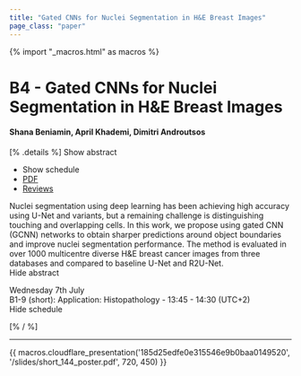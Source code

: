 ```yaml
---
title: "Gated CNNs for Nuclei Segmentation in H&E Breast Images"
page_class: "paper"
---
```


{% import "_macros.html" as macros %}

# B4 - Gated CNNs for Nuclei Segmentation in H&E Breast Images

#### Shana Beniamin, April Khademi, Dimitri Androutsos

[% .details %]
<a class="toggle_visibility" data-selector=".abstract" data-level="3">Show abstract</a>
- <a class="toggle_visibility" data-selector=".schedule" data-level="3">Show schedule</a>
- <a href="https://openreview.net/pdf?id=fQDGt0RJkMu">PDF</a>
- <a href="https://openreview.net/forum?id=fQDGt0RJkMu">Reviews</a>

<p>
    <span class="abstract">
        Nuclei segmentation using deep learning has been achieving high accuracy using U-Net and variants, but a remaining challenge is distinguishing touching and overlapping cells. In this work, we propose using gated CNN (GCNN) networks to obtain sharper predictions around object boundaries and improve nuclei segmentation performance. The method is evaluated in over 1000 multicentre diverse H&E breast cancer images from three databases and compared to baseline U-Net and R2U-Net.
        <br>
        <span class="actions"><a class="toggle_visibility" data-level="2">Hide abstract</a></span>
    </span>
</p>

<p>
    <span class="schedule">
         Wednesday 7th July<br>B1-9 (short): Application: Histopathology - 13:45 - 14:30 (UTC+2)
        <br>
        <span class="actions"><a class="toggle_visibility" data-level="2">Hide schedule</a></span>
    </span>
</p>

[% / %]


---

{{ macros.cloudflare_presentation('185d25edfe0e315546e9b0baa0149520', '/slides/short_144_poster.pdf', 720, 450) }}
